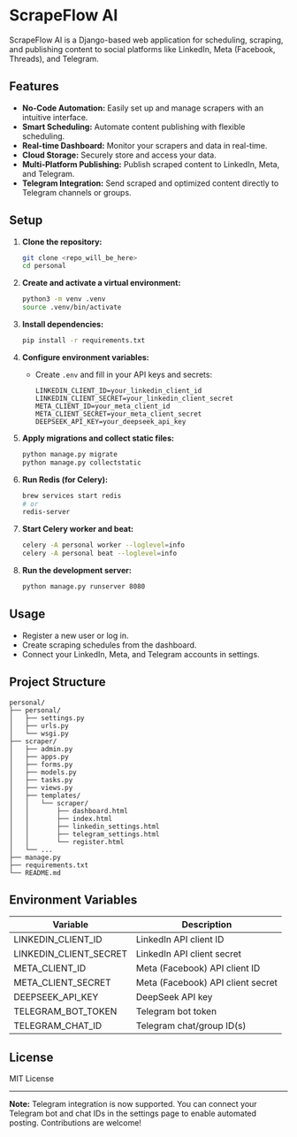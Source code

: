# ScrapeFlow AI

ScrapeFlow AI is a Django-based web application for scheduling, scraping, and publishing content to social platforms like LinkedIn, Meta (Facebook, Threads), and Telegram.

## Features

- **No-Code Automation:** Easily set up and manage scrapers with an intuitive interface.
- **Smart Scheduling:** Automate content publishing with flexible scheduling.
- **Real-time Dashboard:** Monitor your scrapers and data in real-time.
- **Cloud Storage:** Securely store and access your data.
- **Multi-Platform Publishing:** Publish scraped content to LinkedIn, Meta, and Telegram.
- **Telegram Integration:** Send scraped and optimized content directly to Telegram channels or groups.

## Setup

1. **Clone the repository:**
   ```sh
   git clone <repo_will_be_here>
   cd personal
   ```

2. **Create and activate a virtual environment:**
   ```sh
   python3 -m venv .venv
   source .venv/bin/activate
   ```

3. **Install dependencies:**
   ```sh
   pip install -r requirements.txt
   ```

4. **Configure environment variables:**
   - Create `.env` and fill in your API keys and secrets:
     ```
     LINKEDIN_CLIENT_ID=your_linkedin_client_id
     LINKEDIN_CLIENT_SECRET=your_linkedin_client_secret
     META_CLIENT_ID=your_meta_client_id
     META_CLIENT_SECRET=your_meta_client_secret
     DEEPSEEK_API_KEY=your_deepseek_api_key
     ```

5. **Apply migrations and collect static files:**
   ```sh
   python manage.py migrate
   python manage.py collectstatic
   ```

6. **Run Redis (for Celery):**
   ```sh
   brew services start redis
   # or
   redis-server
   ```

7. **Start Celery worker and beat:**
   ```sh
   celery -A personal worker --loglevel=info
   celery -A personal beat --loglevel=info
   ```

8. **Run the development server:**
   ```sh
   python manage.py runserver 8080
   ```

## Usage

- Register a new user or log in.
- Create scraping schedules from the dashboard.
- Connect your LinkedIn, Meta, and Telegram accounts in settings.

## Project Structure

```
personal/
├── personal/
│   ├── settings.py
│   ├── urls.py
│   └── wsgi.py
├── scraper/
│   ├── admin.py
│   ├── apps.py
│   ├── forms.py
│   ├── models.py
│   ├── tasks.py
│   ├── views.py
│   ├── templates/
│   │   └── scraper/
│   │       ├── dashboard.html
│   │       ├── index.html
│   │       ├── linkedin_settings.html
│   │       ├── telegram_settings.html
│   │       └── register.html
│   └── ...
├── manage.py
├── requirements.txt
└── README.md
```

## Environment Variables

| Variable                | Description                       |
|-------------------------|-----------------------------------|
| LINKEDIN_CLIENT_ID      | LinkedIn API client ID            |
| LINKEDIN_CLIENT_SECRET  | LinkedIn API client secret        |
| META_CLIENT_ID          | Meta (Facebook) API client ID     |
| META_CLIENT_SECRET      | Meta (Facebook) API client secret |
| DEEPSEEK_API_KEY        | DeepSeek API key                  |
| TELEGRAM_BOT_TOKEN      | Telegram bot token                |
| TELEGRAM_CHAT_ID        | Telegram chat/group ID(s)         |

## License

MIT License

---

**Note:** Telegram integration is now supported. You can connect your Telegram bot and chat IDs in the settings page to enable automated posting. Contributions are welcome!
